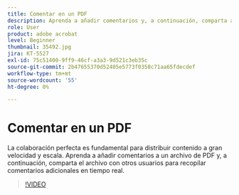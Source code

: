 ```yaml
---
title: Comentar en un PDF
description: Aprenda a añadir comentarios y, a continuación, comparta a un PDF con otros usuarios para que lo revise
role: User
product: adobe acrobat
level: Beginner
thumbnail: 35492.jpg
jira: KT-5527
exl-id: 75c51400-9ff9-46cf-a3a3-9d521c3eb35c
source-git-commit: 2b47655370d52405e5773f0358c71aa65fdecdef
workflow-type: tm+mt
source-wordcount: '55'
ht-degree: 0%

---
```


# Comentar en un PDF

La colaboración perfecta es fundamental para distribuir contenido a gran velocidad y escala. Aprenda a añadir comentarios a un archivo de PDF y, a continuación, comparta el archivo con otros usuarios para recopilar comentarios adicionales en tiempo real.

>[!VIDEO](https://video.tv.adobe.com/v/35492?quality=12&learn=on&hidetitle=true)
